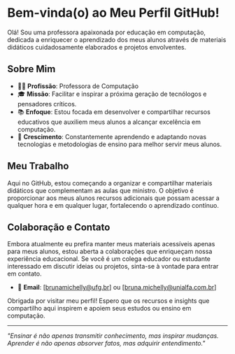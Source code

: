 # Bem-vinda(o) ao Meu Perfil GitHub!

Olá! Sou uma professora apaixonada por educação em computação, dedicada a enriquecer o aprendizado dos meus alunos através de materiais didáticos cuidadosamente elaborados e projetos envolventes. 

## Sobre Mim

- 👩‍🏫 **Profissão**: Professora de Computação
- 🎓 **Missão**: Facilitar e inspirar a próxima geração de tecnólogos e pensadores críticos.
- 📚 **Enfoque**: Estou focada em desenvolver e compartilhar recursos educativos que auxiliem meus alunos a alcançar excelência em computação.
- 🌱 **Crescimento**: Constantemente aprendendo e adaptando novas tecnologias e metodologias de ensino para melhor servir meus alunos.

## Meu Trabalho

Aqui no GitHub, estou começando a organizar e compartilhar materiais didáticos que complementam as aulas que ministro. O objetivo é proporcionar aos meus alunos recursos adicionais que possam acessar a qualquer hora e em qualquer lugar, fortalecendo o aprendizado contínuo.

## Colaboração e Contato

Embora atualmente eu prefira manter meus materiais acessíveis apenas para meus alunos, estou aberta a colaborações que enriqueçam nossa experiência educacional. Se você é um colega educador ou estudante interessado em discutir ideias ou projetos, sinta-se à vontade para entrar em contato.

- 📧 **Email**: [brunamichelly@ufg.br] ou [bruna.michelly@unialfa.com.br]

Obrigada por visitar meu perfil! Espero que os recursos e insights que compartilho aqui inspirem e apoiem seus estudos ou ensino em computação.

---

_"Ensinar é não apenas transmitir conhecimento, mas inspirar mudanças. Aprender é não apenas absorver fatos, mas adquirir entendimento."_

